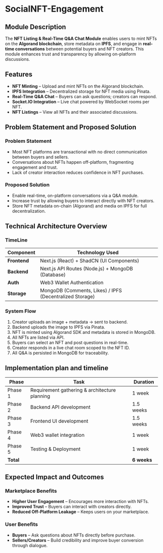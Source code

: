 # SocialNFT-Engagement


## Module Description  
The **NFT Listing & Real-Time Q&A Chat Module** enables users to mint NFTs on the **Algorand blockchain**, store metadata on **IPFS**, and engage in **real-time conversations** between potential buyers and NFT creators. This module enhances trust and transparency by allowing on-platform discussions.

## Features  
- **NFT Minting** – Upload and mint NFTs on the Algorand blockchain.  
- **IPFS Integration** – Decentralized storage for NFT media using Pinata.  
- **Real-Time Q&A Chat** – Buyers can ask questions; creators can respond.  
- **Socket.IO Integration** – Live chat powered by WebSocket rooms per NFT.  
- **NFT Listings** – View all NFTs and their associated discussions.
 
 
## Problem Statement and Proposed Solution

### Problem Statement
- Most NFT platforms are transactional with no direct communication between buyers and sellers.
- Conversations about NFTs happen off-platform, fragmenting engagement and trust.
- Lack of creator interaction reduces confidence in NFT purchases.

### Proposed Solution
- Enable real-time, on-platform conversations via a Q&A module.
- Increase trust by allowing buyers to interact directly with NFT creators.
- Store NFT metadata on-chain (Algorand) and media on IPFS for full decentralization.

## Technical Architecture Overview

### TimeLine

| Component     | Technology Used                                          |
|---------------|----------------------------------------------------------|
| **Frontend**  | Next.js (React) + ShadCN (UI Components)                 |
| **Backend**   | Next.js API Routes (Node.js) + MongoDB (Database)        |
| **Auth**      | Web3 Wallet Authentication                               |
| **Storage**   | MongoDB (Comments, Likes) / IPFS (Decentralized Storage) |

### System Flow  
1. Creator uploads an image + metadata → sent to backend.
2. Backend uploads the image to IPFS via Pinata.
3. NFT is minted using Algorand SDK and metadata is stored in MongoDB.
4. All NFTs are listed via API.
5. Buyers can select an NFT and post questions in real-time.
6. Creator responds in a live chat room scoped to the NFT ID.
7. All Q&A is persisted in MongoDB for traceability.

## Implementation plan and timeline
| Phase       | Task                                           | Duration  |
|-------------|------------------------------------------------|-----------|
| Phase 1     | Requirement gathering & architecture planning  | 1 week    |
| Phase 2     | Backend API development                        | 1.5 weeks |
| Phase 3     | Frontend UI development                        | 1.5 weeks |
| Phase 4     | Web3 wallet integration                        | 1 week    |
| Phase 5     | Testing & Deployment                           | 1 week    |
| **Total**   |                                                |**6 weeks**|

## Expected Impact and Outcomes

### Marketplace Benefits
- **Higher User Engagement** – Encourages more interaction with NFTs.  
- **Improved Trust** – Buyers can interact with creators directly.
- **Reduced Off-Platform Leakage** – Keeps users on your marketplace.

### User Benefits
- **Buyers** – Ask questions about NFTs directly before purchase.
- **Sellers/Creators** – Build credibility and improve buyer conversion through dialogue.
